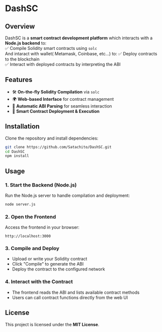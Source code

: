 # DashSC  

## Overview  
DashSC is a **smart contract development platform** which interacts with a **Node.js backend** to:  
✅ Compile Solidity smart contracts using `solc`  
And intaract with wallet( Metamask, Coinbase, etc...) to:
✅ Deploy contracts to the blockchain  
✅ Interact with deployed contracts by interpreting the ABI  

## Features  
- 🛠 **On-the-fly Solidity Compilation** via `solc`  
- 🌍 **Web-based Interface** for contract management  
- 🔗 **Automatic ABI Parsing** for seamless interaction  
- 🚀 **Smart Contract Deployment & Execution**  

## Installation  

Clone the repository and install dependencies:  

```sh
git clone https://github.com/Satachito/DashSC.git
cd DashSC
npm install
```

## Usage  

### 1. Start the Backend (Node.js)  
Run the Node.js server to handle compilation and deployment:  

```sh
node server.js
```

### 2. Open the Frontend  
Access the frontend in your browser:  

```
http://localhost:3000
```

### 3. Compile and Deploy  
- Upload or write your Solidity contract  
- Click "Compile" to generate the ABI  
- Deploy the contract to the configured network  

### 4. Interact with the Contract  
- The frontend reads the ABI and lists available contract methods  
- Users can call contract functions directly from the web UI  

## License  
This project is licensed under the **MIT License**.  

